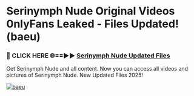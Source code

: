 # Serinymph Nude Original Videos 0nlyFans Leaked - Files Updated! (baeu)

<h3>🔴 CLICK HERE 🌐==►► <a href="https://tinyurl.com/yrmya6cz" rel="nofollow">Serinymph Nude Updated Files</a></h3>

Get Serinymph Nude and all content. Now you can access all videos and pictures of Serinymph Nude. New Updated Files 2025!

[![baeu](https://i.imgur.com/FMdXYCs.gif)](https://tinyurl.com/yrmya6cz)
